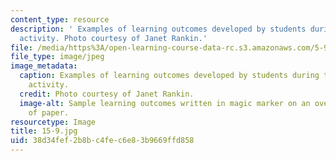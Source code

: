 ```yaml
---
content_type: resource
description: ' Examples of learning outcomes developed by students during the in-class
  activity. Photo courtesy of Janet Rankin.'
file: /media/https%3A/open-learning-course-data-rc.s3.amazonaws.com/5-95j-teaching-college-level-science-and-engineering-fall-2015/38d34fef2b8bc4fec6e83b9669ffd858_15-9.jpg
file_type: image/jpeg
image_metadata:
  caption: Examples of learning outcomes developed by students during the in-class
    activity.
  credit: Photo courtesy of Janet Rankin.
  image-alt: Sample learning outcomes written in magic marker on an oversized sheet
    of paper.
resourcetype: Image
title: 15-9.jpg
uid: 38d34fef-2b8b-c4fe-c6e8-3b9669ffd858
---
```

